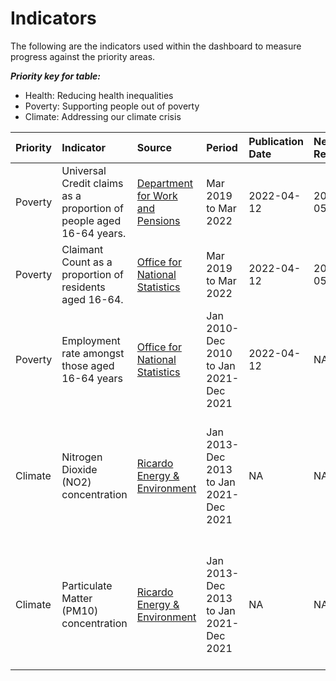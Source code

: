 # Indicators

The following are the indicators used within the dashboard to measure progress against the priority areas.

***Priority key for table:***
- Health: Reducing health inequalities
- Poverty: Supporting people out of poverty
- Climate: Addressing our climate crisis


|Priority |Indicator |Source |Period |Publication Date |Next Release |Notes
|:--- |:---- |:---- |:---- |:---- |:---- |:---- |
|Poverty |Universal Credit claims as a proportion of people aged 16-64 years. |[Department for Work and Pensions](https://stat-xplore.dwp.gov.uk/webapi/metadata/UC_Monthly/UC_Monthly.html) |Mar 2019 to Mar 2022 |2022-04-12 |2022-05-17 |NA
|Poverty |Claimant Count as a proportion of residents aged 16-64. |[Office for National Statistics](https://www.nomisweb.co.uk/sources/cc) |Mar 2019 to Mar 2022 |2022-04-12 |2022-05-17 |NA
|Poverty |Employment rate amongst those aged 16-64 years |[Office for National Statistics](https://www.nomisweb.co.uk/query/construct/summary.asp?mode=construct&dataset=17&version=0) |Jan 2010-Dec 2010 to Jan 2021-Dec 2021 |2022-04-12 |NA |NA
|Climate |Nitrogen Dioxide (NO2) concentration |[Ricardo Energy & Environment](https://www.airqualityengland.co.uk/local-authority/?la_id=368) |Jan 2013-Dec 2013 to Jan 2021-Dec 2021 |NA |NA |Data are published hourly from source, dataset for dashboard updated annually.
|Climate |Particulate Matter (PM10) concentration |[Ricardo Energy & Environment](https://www.airqualityengland.co.uk/local-authority/?la_id=368) |Jan 2013-Dec 2013 to Jan 2021-Dec 2021 |NA |NA |Data are published hourly from source, dataset for dashboard updated annually.

